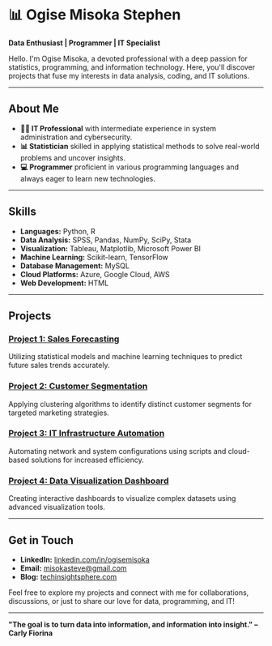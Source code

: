 # 📊 Ogise Misoka Stephen

**Data Enthusiast | Programmer | IT Specialist**

Hello. I'm Ogise Misoka, a devoted professional with a deep passion for statistics, programming, and information technology. Here, you'll discover projects that fuse my interests in data analysis, coding, and IT solutions.

---

## About Me

- **👨‍💻 IT Professional** with intermediate experience in system administration and cybersecurity.
- **📊 Statistician** skilled in applying statistical methods to solve real-world problems and uncover insights.
- **💻 Programmer** proficient in various programming languages and always eager to learn new technologies.

---

## Skills

- **Languages:** Python, R
- **Data Analysis:** SPSS, Pandas, NumPy, SciPy, Stata
- **Visualization:** Tableau, Matplotlib, Microsoft Power BI
- **Machine Learning:** Scikit-learn, TensorFlow
- **Database Management:** MySQL
- **Cloud Platforms:** Azure, Google Cloud, AWS
- **Web Development:** HTML

---

## Projects

### [Project 1: Sales Forecasting](https://github.com/ogisemisoka/sales-forecasting)
Utilizing statistical models and machine learning techniques to predict future sales trends accurately.

### [Project 2: Customer Segmentation](https://github.com/ogisemisoka/customer-segmentation)
Applying clustering algorithms to identify distinct customer segments for targeted marketing strategies.

### [Project 3: IT Infrastructure Automation](https://github.com/ogisemisoka/it-infrastructure-automation)
Automating network and system configurations using scripts and cloud-based solutions for increased efficiency.

### [Project 4: Data Visualization Dashboard](https://github.com/ogisemisoka/data-visualization-dashboard)
Creating interactive dashboards to visualize complex datasets using advanced visualization tools.

---

## Get in Touch

- **LinkedIn:** [linkedin.com/in/ogisemisoka](https://linkedin.com/in/ogise-misoka-762505285)
- **Email:** misokasteve@gmail.com
- **Blog:** [techinsightsphere.com](https://techinsightsphere.com)

Feel free to explore my projects and connect with me for collaborations, discussions, or just to share our love for data, programming, and IT!

---

**"The goal is to turn data into information, and information into insight." – Carly Fiorina**





